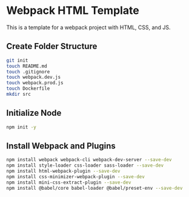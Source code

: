 # Webpack HTML Template

This is a template for a webpack project with HTML, CSS, and JS.

## Create Folder Structure

```bash
git init
touch README.md
touch .gitignore
touch webpack.dev.js
touch webpack.prod.js
touch Dockerfile
mkdir src
```

## Initialize Node

```bash
npm init -y
```

## Install Webpack and Plugins

```bash
npm install webpack webpack-cli webpack-dev-server --save-dev
npm install style-loader css-loader sass-loader --save-dev
npm install html-webpack-plugin --save-dev
npm install css-minimizer-webpack-plugin --save-dev
npm install mini-css-extract-plugin --save-dev
npm install @babel/core babel-loader @babel/preset-env --save-dev
```